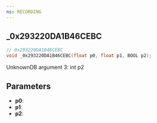 ```yaml
---
ns: RECORDING
---
```

## _0x293220DA1B46CEBC

```c
// 0x293220DA1B46CEBC
void _0x293220DA1B46CEBC(float p0, float p1, BOOL p2);
```

UnknownDB argument 3: int p2

## Parameters
* **p0**: 
* **p1**: 
* **p2**: 


